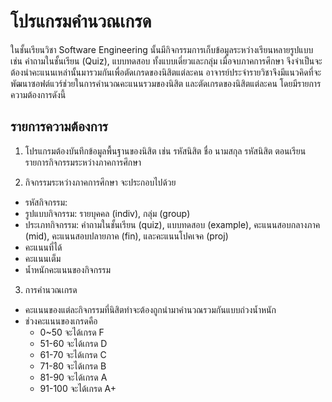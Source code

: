 # โปรแกรมคำนวณเกรด

ในชั้นเรียนวิชา Software Engineering นั้นมีกิจกรรมการเก็บข้อมูลระหว่างเรียนหลายรูปแบบ
เช่น คำถามในชั้นเรียน (Quiz), แบบทดสอบ ทั้งแบบเดี่ยวและกลุ่ม เมื่อจบภาคการศึกษา 
จึงจำเป็นจะต้องนำคะแนนเหล่านั้นมารวมกันเพื่อตัดเกรดของนิสิตแต่ละคน 
อาจารย์ประจำรายวิชาจึงมีแนวคิดที่จะพัฒนาซอฟต์แวร์ช่วยในการคำนวณคะแนนรวมของนิสิต
และตัดเกรดของนิสิตแต่ละคน โดยมีรายการความต้องการดังนี้

## รายการความต้องการ
1. โปรแกรมต้องบันทึกข้อมูลพื้นฐานของนิสิต เช่น รหัสนิสิต ชื่อ นามสกุล รหัสนิสิต ตอนเรียน
  รายการกิจกรรมระหว่างภาคการศึกษา

2. กิจกรรมระหว่างภาคการศึกษา จะประกอบไปด้วย 
  - รหัสกิจกรรม: 
  - รูปแบบกิจกรรม: รายบุคคล (indiv), กลุ่ม (group)
  - ประเภทกิจกรรม: คำถามในชั้นเรียน (quiz), แบบทดสอบ (example), คะแนนสอบกลางภาค (mid), 
    คะแนนสอบปลายภาค (fin), และคะแนนโปคเจค (proj)
  - คะแนนที่ได้
  - คะแนนเต็ม
  - น้ำหนักคะแนนของกิจกรรม

3. การคำนวณเกรด
  - คะแนนของแต่ละกิจกรรมที่นิสิตทำจะต้องถูกนำมาคำนวณรวมกันแบบถ่วงน้ำหนัก
  - ช่วงคะแนนของเกรดคือ
    - 0~50 จะได้เกรด F
    - 51-60 จะได้เกรด D
    - 61-70 จะได้เกรด C
    - 71-80 จะได้เกรด B
    - 81-90 จะได้เกรด A
    - 91-100 จะได้เกรด A+

